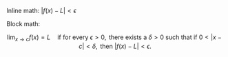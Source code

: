 Inline math: $|f(x) - L| < \epsilon$

Block math:

$$
\lim_{x \to c} f(x) = L \quad \text{if for every } \epsilon > 0, \text{ there exists a } \delta > 0 \text{ such that if } 0 < |x - c| < \delta, \text{ then } |f(x) - L| < \epsilon.
$$